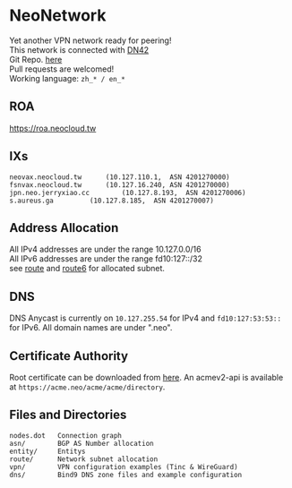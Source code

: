 # NeoNetwork
Yet another VPN network ready for peering!  
This network is connected with [DN42](https://dn42.net)  
Git Repo. [here](https://github.com/NeoCloud/NeoNetwork)  
Pull requests are welcomed!  
Working language: `zh_* / en_*`  

## ROA

<https://roa.neocloud.tw>

## IXs

	neovax.neocloud.tw		(10.127.110.1,	ASN 4201270000)
	fsnvax.neocloud.tw		(10.127.16.240,	ASN 4201270000)
	jpn.neo.jerryxiao.cc		(10.127.8.193,	ASN 4201270006)
	s.aureus.ga			(10.127.8.185,	ASN 4201270007)

## Address Allocation

All IPv4 addresses are under the range 10.127.0.0/16  
All IPv6 addresses are under the range fd10:127::/32  
see [route](https://github.com/NeoCloud/NeoNetwork/tree/master/route)
and [route6](https://github.com/NeoCloud/NeoNetwork/tree/master/route6) for allocated subnet.

## DNS

DNS Anycast is currently on `10.127.255.54` for IPv4 and `fd10:127:53:53::` for IPv6. All domain names are under ".neo".

## Certificate Authority

Root certificate can be downloaded from [here](https://github.com/NeoCloud/NeoNetwork/blob/master/ca/neonetwork.crt). An acmev2-api is available at `https://acme.neo/acme/acme/directory`.

## Files and Directories

	nodes.dot	Connection graph
	asn/		BGP AS Number allocation
	entity/		Entitys
	route/		Network subnet allocation
	vpn/		VPN configuration examples (Tinc & WireGuard)
	dns/		Bind9 DNS zone files and example configuration
